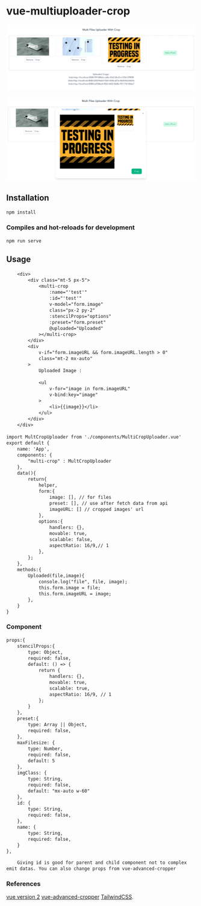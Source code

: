 # vue-multiuploader-crop

![ScreenShot](/public/s1.png)

![Screenshot](/public/s2.png)

## Installation
```
npm install
```

### Compiles and hot-reloads for development
```
npm run serve
```
## Usage
```
	<div>
		<div class="mt-5 px-5">
			<multi-crop
				:name="'test'"
      			:id="'test'"
				v-model="form.image"
				class="px-2 py-2"
				:stencilProps="options"
				:preset="form.preset"
				@uploaded="Uploaded"
			></multi-crop>
		</div>
		<div
			v-if="form.imageURL && form.imageURL.length > 0"
			class="mt-2 mx-auto"
		>
			Uploaded Image :

			<ul
				v-for="image in form.imageURL"
				v-bind:key="image"
			>
				<li>{{image}}</li>
			</ul>
		</div>
	</div>

import MultCropUploader from './components/MultiCropUploader.vue'
export default {
	name: 'App',
	components: {
		"multi-crop" : MultCropUploader
	},
	data(){
		return{
			helper,
			form:{
				image: [], // for files
				preset: [], // use after fetch data from api
				imageURL: [] // cropped images' url 
			},
			options:{
				handlers: {},
				movable: true,
				scalable: false,
				aspectRatio: 16/9,// 1 
			},
		};
	},
	methods:{
		Uploaded(file,image){
			console.log("file", file, image);
			this.form.image = file;
			this.form.imageURL = image;
		},
	}
}
```
### Component
```
props:{
	stencilProps:{
		type: Object,
		required: false,
		default: () => {
			return {
				handlers: {},
				movable: true,
				scalable: true,
				aspectRatio: 16/9, // 1
			};
		}
	},
	preset:{
		type: Array || Object,
		required: false,
	},
	maxFilesize: {
		type: Number,
		required: false,
		default: 5
	},
	imgClass: {
		type: String,
		required: false,
		default: "mx-auto w-60"
	},
	id: {
		type: String,
		required: false,
	},
	name: {
		type: String,
		required: false,
	}
},
```

```
	Giving id is good for parent and child component not to complex emit datas. You can also change props from vue-advanced-cropper 
```


### References

[vue version 2](https://vuejs.org/)
[vue-advanced-cropper](https://www.npmjs.com/package/vue-advanced-cropper)
[TailwindCSS](https://tailwindcss.com/).
